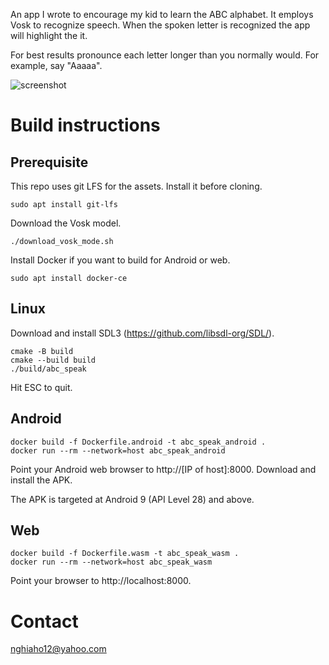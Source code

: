 An app I wrote to encourage my kid to learn the ABC alphabet. It employs Vosk to recognize speech. When the spoken letter is recognized the app will highlight the it. 

For best results pronounce each letter longer than you normally would. For example, say "Aaaaa".

![screenshot](screenshot.png)

# Build instructions
## Prerequisite
This repo uses git LFS for the assets. Install it before cloning.
```
sudo apt install git-lfs
```

Download the Vosk model.
```
./download_vosk_mode.sh
```

Install Docker if you want to build for Android or web.
```
sudo apt install docker-ce
```

## Linux
Download and install SDL3 (https://github.com/libsdl-org/SDL/).

```
cmake -B build
cmake --build build
./build/abc_speak
```

Hit ESC to quit.

## Android
```
docker build -f Dockerfile.android -t abc_speak_android .
docker run --rm --network=host abc_speak_android
```

Point your Android web browser to http://[IP of host]:8000. Download and install the APK.

The APK is targeted at Android 9 (API Level 28) and above.

## Web
```
docker build -f Dockerfile.wasm -t abc_speak_wasm .
docker run --rm --network=host abc_speak_wasm
```

Point your browser to http://localhost:8000.

# Contact
nghiaho12@yahoo.com
